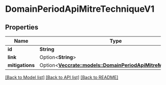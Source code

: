 # DomainPeriodApiMitreTechniqueV1

## Properties

Name | Type | Description | Notes
------------ | ------------- | ------------- | -------------
**id** | **String** |  |
**link** | Option<**String**> |  | [optional]
**mitigations** | Option<[**Vec<crate::models::DomainPeriodApiMitreMitigationV1>**](domain.APIMitreMitigationV1.md)> |  | [optional]

[[Back to Model list]](../README.md#documentation-for-models) [[Back to API list]](../README.md#documentation-for-api-endpoints) [[Back to README]](../README.md)
